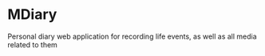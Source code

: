 # MDiary
Personal diary web application for recording life events, as well as all media related to them
